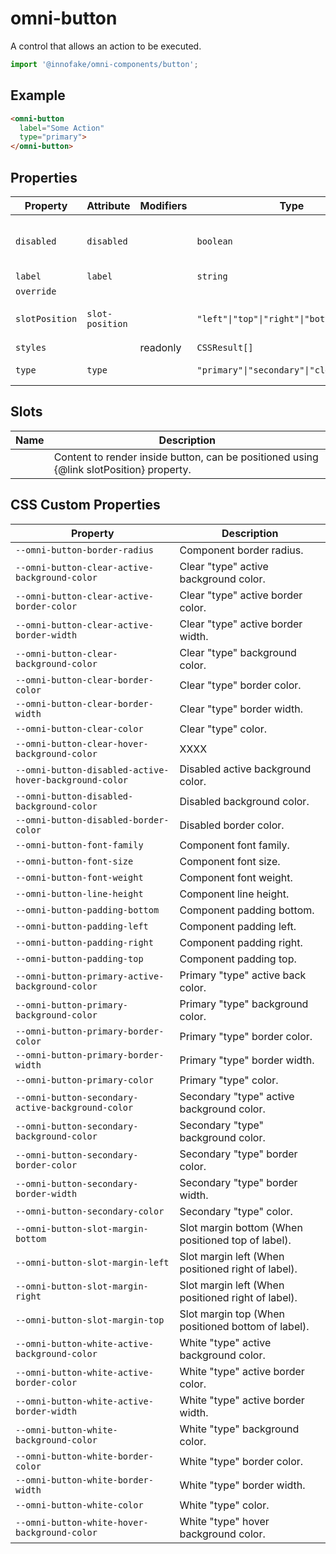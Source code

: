# omni-button

A control that allows an action to be executed.

```js 
import '@innofake/omni-components/button'; 
```

## Example

```html
<omni-button 
  label="Some Action"
  type="primary">
</omni-button>
```

## Properties

| Property       | Attribute       | Modifiers | Type                                       | Default     | Description                             |
|----------------|-----------------|-----------|--------------------------------------------|-------------|-----------------------------------------|
| `disabled`     | `disabled`      |           | `boolean`                                  | false       | Indicator if the component is disabled. |
| `label`        | `label`         |           | `string`                                   |             | Text label.                             |
| `override`     |                 |           |                                            |             |                                         |
| `slotPosition` | `slot-position` |           | `"left"\|"top"\|"right"\|"bottom"`         | "left"      | Position of slotted content.            |
| `styles`       |                 | readonly  | `CSSResult[]`                              |             |                                         |
| `type`         | `type`          |           | `"primary"\|"secondary"\|"clear"\|"white"` | "secondary" | Display type.                           |

## Slots

| Name | Description                                      |
|------|--------------------------------------------------|
|      | Content to render inside button, can be positioned using {@link slotPosition} property. |

## CSS Custom Properties

| Property                                         | Description                                      |
|--------------------------------------------------|--------------------------------------------------|
| `--omni-button-border-radius`                    | Component border radius.                         |
| `--omni-button-clear-active-background-color`    | Clear "type" active background color.            |
| `--omni-button-clear-active-border-color`        | Clear "type" active border color.                |
| `--omni-button-clear-active-border-width`        | Clear "type" active border width.                |
| `--omni-button-clear-background-color`           | Clear "type" background color.                   |
| `--omni-button-clear-border-color`               | Clear "type" border color.                       |
| `--omni-button-clear-border-width`               | Clear "type" border width.                       |
| `--omni-button-clear-color`                      | Clear "type" color.                              |
| `--omni-button-clear-hover-background-color`     | XXXX                                             |
| `--omni-button-disabled-active-hover-background-color` | Disabled active background color.                |
| `--omni-button-disabled-background-color`        | Disabled background color.                       |
| `--omni-button-disabled-border-color`            | Disabled border color.                           |
| `--omni-button-font-family`                      | Component font family.                           |
| `--omni-button-font-size`                        | Component font size.                             |
| `--omni-button-font-weight`                      | Component font weight.                           |
| `--omni-button-line-height`                      | Component line height.                           |
| `--omni-button-padding-bottom`                   | Component padding bottom.                        |
| `--omni-button-padding-left`                     | Component padding left.                          |
| `--omni-button-padding-right`                    | Component padding right.                         |
| `--omni-button-padding-top`                      | Component padding top.                           |
| `--omni-button-primary-active-background-color`  | Primary "type" active back color.                |
| `--omni-button-primary-background-color`         | Primary "type" background color.                 |
| `--omni-button-primary-border-color`             | Primary "type" border color.                     |
| `--omni-button-primary-border-width`             | Primary "type" border width.                     |
| `--omni-button-primary-color`                    | Primary "type" color.                            |
| `--omni-button-secondary-active-background-color` | Secondary "type" active background color.        |
| `--omni-button-secondary-background-color`       | Secondary "type" background color.               |
| `--omni-button-secondary-border-color`           | Secondary "type" border color.                   |
| `--omni-button-secondary-border-width`           | Secondary "type" border width.                   |
| `--omni-button-secondary-color`                  | Secondary "type" color.                          |
| `--omni-button-slot-margin-bottom`               | Slot margin bottom (When positioned top of label). |
| `--omni-button-slot-margin-left`                 | Slot margin left (When positioned right of label). |
| `--omni-button-slot-margin-right`                | Slot margin left (When positioned right of label). |
| `--omni-button-slot-margin-top`                  | Slot margin top (When positioned bottom of label). |
| `--omni-button-white-active-background-color`    | White "type" active background color.            |
| `--omni-button-white-active-border-color`        | White "type" active border color.                |
| `--omni-button-white-active-border-width`        | White "type" active border width.                |
| `--omni-button-white-background-color`           | White "type" background color.                   |
| `--omni-button-white-border-color`               | White "type" border color.                       |
| `--omni-button-white-border-width`               | White "type" border width.                       |
| `--omni-button-white-color`                      | White "type" color.                              |
| `--omni-button-white-hover-background-color`     | White "type" hover background color.             |
